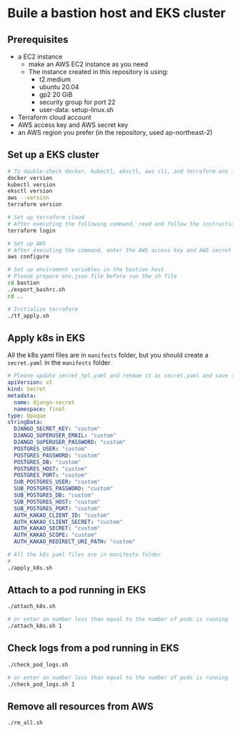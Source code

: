 # Buile a bastion host and EKS cluster

## Prerequisites
* a EC2 instance
    - make an AWS EC2 instance as you need
    - The instance created in this repository is using:
        * t2.medium
        * ubuntu 20.04
        * gp2 20 GiB
        * security group for port 22
        * user-data: setup-linux.sh
* Terraform cloud account
* AWS access key and AWS secret key
* an AWS region you prefer (in the repository, used ap-northeast-2)

## Set up a EKS cluster
```bash
# To double-check docker, kubectl, eksctl, aws cli, and terraform are installed well
docker version
kubectl version
eksctl version
aws --version
terraform version

# Set up terraform cloud
# After executing the following command, read and follow the instructions
terraform login

# Set up AWS
# After executing the command, enter the AWS access key and AWS secret key etc.
aws configure

# Set up enviroment variables in the bastion host
# Please prepare env.json file before run the sh file
cd bastion
./export_bashrc.sh
cd ..

# Initialize terraform
./tf_apply.sh
```

## Apply k8s in EKS
All the k8s yaml files are in `manifests` folder, but you should create a `secret.yaml` in the `manifests` folder
```yaml
# Please update secret_tpl.yaml and renmae it as secret.yaml and save the file into manifests folder
apiVersion: v1
kind: Secret
metadata:
  name: django-secret
  namespace: final
type: Opaque
stringData:
  DJANGO_SECRET_KEY: "custom"
  DJANGO_SUPERUSER_EMAIL: "custom"
  DJANGO_SUPERUSER_PASSWORD: "custom"
  POSTGRES_USER: "custom"
  POSTGRES_PASSWORD: "custom"
  POSTGRES_DB: "custom"
  POSTGRES_HOST: "custom"
  POSTGRES_PORT: "custom"
  SUB_POSTGRES_USER: "custom"
  SUB_POSTGRES_PASSWORD: "custom"
  SUB_POSTGRES_DB: "custom"
  SUB_POSTGRES_HOST: "custom"
  SUB_POSTGRES_PORT: "custom"
  AUTH_KAKAO_CLIENT_ID: "custom"
  AUTH_KAKAO_CLIENT_SECRET: "custom"
  AUTH_KAKAO_SECRET: "custom"
  AUTH_KAKAO_SCOPE: "custom"
  AUTH_KAKAO_REDIRECT_URI_PATH: "custom"
```

```bash
# All the k8s yaml files are in manifests folder
# 
./apply_k8s.sh
```

## Attach to a pod running in EKS
```bash
./attach_k8s.sh

# or enter an number less than equal to the number of pods is running
./attach_k8s.sh 1
```

## Check logs from a pod running in EKS
```bash
./check_pod_logs.sh

# or enter an number less than equal to the number of pods is running
./check_pod_logs.sh 1
```

## Remove all resources from AWS
```
./rm_all.sh
```
